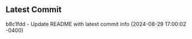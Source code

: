 
## Latest Commit
b8c1fdd - Update README with latest commit info (2024-08-29 17:00:02 -0400) <Yunxi-Zhou>
